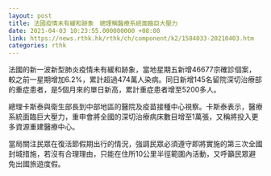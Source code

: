 ```yaml
---
layout: post
title: 法國疫情未有緩和跡象　總理稱醫療系統面臨巨大壓力
date: 2021-04-03 10:23:55.000000000 +08:00
link: https://news.rthk.hk/rthk/ch/component/k2/1584033-20210403.htm
categories: rthk
---
```


法國的新一波新型肺炎疫情未有緩和跡象，當地星期五新增46677宗確診個案，較之前一星期增加6.2%，累計超過474萬人染病。同日新增145名留院深切治療部的重症患者，是5個月來的單日新高，累計重症患者增至5200多人。

總理卡斯泰與衛生部長到中部地區的醫院及疫苗接種中心視察。卡斯泰表示，醫療系統面臨巨大壓力，重申會將全國的深切治療病床數目增至1萬張，又稱將投入更多資源重建醫療中心。

當局關注民眾在復活節假期出行的情況，強調民眾必須遵守即將實施的第三次全國封城措施，若沒有合理理由，只能在住所10公里半徑範圍內活動，又呼籲民眾避免出國旅遊度假。
